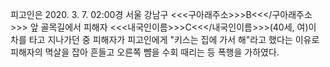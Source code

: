 피고인은 2020. 3. 7. 02:00경 서울 강남구 <<<구아래주소>>>B<<</구아래주소>>> 앞 골목길에서 피해자 <<<내국인이름>>>C<<</내국인이름>>>(40세, 여)이 차를 타고 지나가던 중 피해자가 피고인에게 "키스는 집에 가서 해"라고 했다는 이유로 피해자의 멱살을 잡아 흔들고 오른쪽 뺨을 수회 때리는 등 폭행을 가하였다.